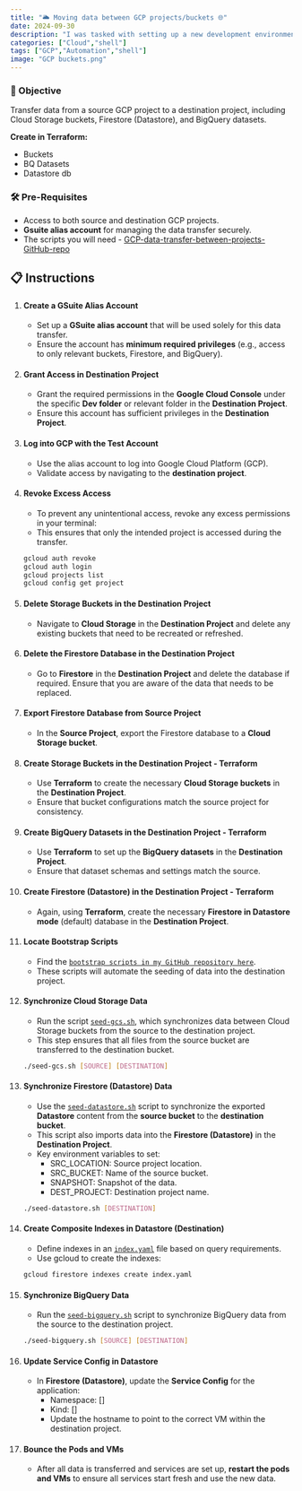 ```yaml
---
title: "🌥️ Moving data between GCP projects/buckets 🌐"
date: 2024-09-30
description: "I was tasked with setting up a new development environment for testing and development. It lacked the necessary data, so I had to carefully transfer it from one project to another. This document outlines my experience and the steps I took to transfer data between `Google Cloud Projects`, including `Cloud Storage buckets`, `Firestore (Datastore)`, and `BigQuery datasets`. This guide can be helpful when creating a new environment and seeding it with data from an existing project."
categories: ["Cloud","shell"]
tags: ["GCP","Automation","shell"]
image: "GCP buckets.png"
---
```


### 🎯 Objective

Transfer data from a source GCP project to a destination project, including Cloud Storage buckets, Firestore (Datastore), and BigQuery datasets.

**Create in Terraform:**

- Buckets
- BQ Datasets
- Datastore db

### 🛠️ Pre-Requisites

- Access to both source and destination GCP projects.
- **Gsuite alias account** for managing the data transfer securely.
- The scripts you will need - [GCP-data-transfer-between-projects-GitHub-repo](https://github.com/dominikjaro/GCP-data-transfer-between-projects.git)

## 📋 Instructions

1. #### Create a GSuite Alias Account
    - Set up a **GSuite alias account** that will be used solely for this data transfer.
    - Ensure the account has **minimum required privileges** (e.g., access to only relevant buckets, Firestore, and BigQuery).

2. #### Grant Access in Destination Project
    - Grant the required permissions in the **Google Cloud Console** under the specific **Dev folder** or relevant folder in the **Destination Project**.
    - Ensure this account has sufficient privileges in the **Destination Project**.

3. #### Log into GCP with the Test Account
    - Use the alias account to log into Google Cloud Platform (GCP).
    - Validate access by navigating to the **destination project**.

4. #### Revoke Excess Access
    - To prevent any unintentional access, revoke any excess permissions in your terminal:
    - This ensures that only the intended project is accessed during the transfer.

    ```bash
    gcloud auth revoke
    gcloud auth login
    gcloud projects list
    gcloud config get project
    ```

5. #### Delete Storage Buckets in the Destination Project 
    - Navigate to **Cloud Storage** in the **Destination Project** and delete any existing buckets that need to be recreated or refreshed.

6. #### Delete the Firestore Database in the Destination Project
    - Go to **Firestore** in the **Destination Project** and delete the database if required. Ensure that you are aware of the data that needs to be replaced.

7. #### Export Firestore Database from Source Project
    - In the **Source Project**, export the Firestore database to a **Cloud Storage bucket**.

8. #### Create Storage Buckets in the Destination Project - Terraform 
    - Use **Terraform** to create the necessary **Cloud Storage buckets** in the **Destination Project**.
    - Ensure that bucket configurations match the source project for consistency.

9. #### Create BigQuery Datasets in the Destination Project - Terraform 
    - Use **Terraform** to set up the **BigQuery datasets** in the **Destination Project**.
    - Ensure that dataset schemas and settings match the source.

10. #### Create Firestore (Datastore) in the Destination Project - Terraform 
    - Again, using **Terraform**, create the necessary **Firestore in Datastore mode** (default) database in the **Destination Project**.

11. #### Locate Bootstrap Scripts 
    - Find the [`bootstrap scripts in my GitHub repository here`](https://github.com/dominikjaro/GCP-data-transfer-between-projects.git).
    - These scripts will automate the seeding of data into the destination project.

12. #### Synchronize Cloud Storage Data 
    - Run the script [`seed-gcs.sh`](https://github.com/dominikjaro/GCP-data-transfer-between-projects/blob/master/seed-data/seed-gcs.sh), which synchronizes data between Cloud Storage buckets from the source to the destination project.
    - This step ensures that all files from the source bucket are transferred to the destination bucket.

    ```bash
    ./seed-gcs.sh [SOURCE] [DESTINATION]
    ```

13. #### Synchronize Firestore (Datastore) Data 
    - Use the [`seed-datastore.sh`](https://github.com/dominikjaro/GCP-data-transfer-between-projects/blob/master/seed-data/seed-datastore.sh) script to synchronize the exported **Datastore** content from the **source bucket** to the **destination bucket**.
    - This script also imports data into the **Firestore (Datastore)** in the **Destination Project**.
    - Key environment variables to set:
        - SRC_LOCATION: Source project location.
        - SRC_BUCKET: Name of the source bucket.
        - SNAPSHOT: Snapshot of the data.
        - DEST_PROJECT: Destination project name.

    ```bash
    ./seed-datastore.sh [DESTINATION]
    ```

14. #### Create Composite Indexes in Datastore (Destination) 
    - Define indexes in an [`index.yaml`](https://github.com/dominikjaro/GCP-data-transfer-between-projects/blob/master/seed-data/index.yaml) file based on query requirements.
    - Use gcloud to create the indexes:

    ```bash
    gcloud firestore indexes create index.yaml
    ```

15. #### Synchronize BigQuery Data 
    - Run the [`seed-bigquery.sh`](https://github.com/dominikjaro/GCP-data-transfer-between-projects/blob/master/seed-data/seed-bigquery.sh) script to synchronize BigQuery data from the source to the destination project.

    ```bash
    ./seed-bigquery.sh [SOURCE] [DESTINATION]
    ```

16. #### Update Service Config in Datastore 
    - In **Firestore (Datastore)**, update the **Service Config** for the application:
        - Namespace: []
        - Kind: []
        - Update the hostname to point to the correct VM within the destination project.

17. #### Bounce the Pods and VMs 
    - After all data is transferred and services are set up, **restart the pods and VMs** to ensure all services start fresh and use the new data.